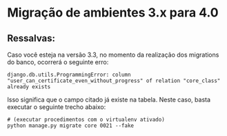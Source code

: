 Migração de ambientes 3.x para 4.0
==================================

Ressalvas:
----------

Caso você esteja na versão 3.3, no momento da realização dos migrations do banco, ocorrerá o seguinte erro:
```
django.db.utils.ProgrammingError: column "user_can_certificate_even_without_progress" of relation "core_class" already exists
```

Isso significa que o campo citado já existe na tabela. Neste caso, basta executar o seguinte trecho abaixo:
```
# (executar procedimentos com o virtualenv ativado)
python manage.py migrate core 0021 --fake
```
